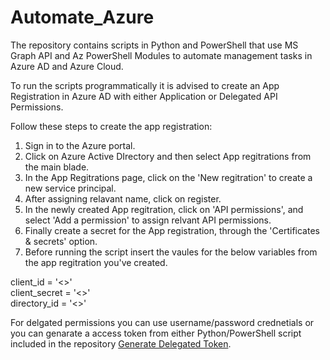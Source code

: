 # Automate_Azure
The repository contains scripts in Python and PowerShell that use MS Graph API and Az PowerShell Modules to automate management tasks in Azure AD and Azure Cloud.

To run the scripts programmatically it is advised to create an App Registration in Azure AD with either Application or Delegated API Permissions.

Follow these steps to create the app registration:

1. Sign in to the Azure portal.
2. Click on Azure Active DIrectory and then select App regitrations from the main blade.
4. In the App Regitrations page, click on the 'New regitration' to create a new service principal.
5. After assigning relavant name, click on register.
6. In the newly created App regitration, click on 'API permissions', and select 'Add a permission' to assign relvant API permissions.
7. Finally create a secret for the App registration, through the 'Certificates & secrets' option. 
8. Before running the script insert the vaules for the below variables from the app regitration you've created.

client_id = '<>'  
client_secret = '<>'  
directory_id = '<>'  

For delgated permissions you can use username/password crednetials or you can genarate a access token from either Python/PowerShell script included in the repository [Generate Delegated Token](https://github.com/RakeshReddy8/Automate_Azure/tree/main/Generate%20Delgated%20Token).  

